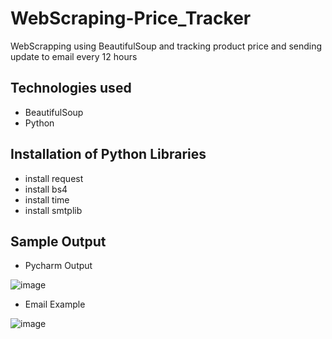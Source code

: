 # WebScraping-Price_Tracker
WebScrapping using BeautifulSoup and tracking product price and sending update to email every 12 hours

## Technologies used
* BeautifulSoup
* Python

## Installation of Python Libraries
* install request
* install bs4
* install time
* install smtplib

## Sample Output

* Pycharm Output

![image](https://user-images.githubusercontent.com/89597565/186489069-fbcaf834-0b3d-4ad9-b32b-c8dd672e8f1f.png)

* Email Example

![image](https://user-images.githubusercontent.com/89597565/186489482-5aaa4c7c-8690-4f81-9fda-309104e7adab.png)
